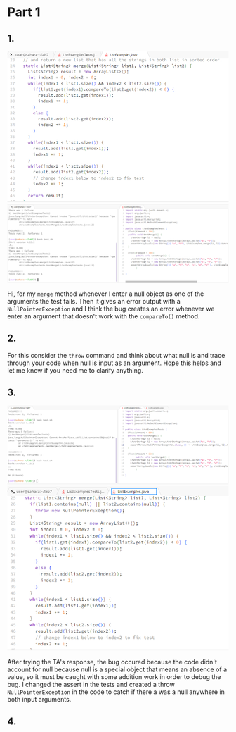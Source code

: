 # Part 1
## 1. 
![Image](aaaProcode.png) 
![Image](aaaProput.png)


Hi, for my `merge` method whenever I enter a null object as one of the arguments the test fails. Then it gives an error output with a `NullPointerException` and I think the bug creates an error whenever we enter an argument that doesn't work with the `compareTo()` method.


## 2. 
For this consider the `throw` command and think about what null is and trace through your code when null is input as an argument. Hope this helps and let me know if you need me to clarify anything. 


## 3. 
![Image](agood.png)
![Image](acode.png)


After trying the TA's response, the bug occured because the code didn't account for null because null is a special object that means an absence of a value, so it must be caught with some addition work in order to debug the bug. I changed the assert in the tests and created a throw `NullPointerException` in the code to catch if there a was a null anywhere in both input arguments.


## 4.
